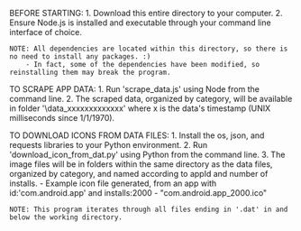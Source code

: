 BEFORE STARTING:
	1. Download this entire directory to your computer.
	2. Ensure Node.js is installed and executable through your command line interface of choice.

	NOTE: All dependencies are located within this directory, so there is no need to install any packages. :)
		- In fact, some of the dependencies have been modified, so reinstalling them may break the program.

TO SCRAPE APP DATA:
	1. Run 'scrape_data.js' using Node from the command line.
	2. The scraped data, organized by category, will be available in folder '\data_xxxxxxxxxxxxx' where x is the data's timestamp (UNIX milliseconds since 1/1/1970).

TO DOWNLOAD ICONS FROM DATA FILES:
	1. Install the os, json, and requests libraries to your Python environment.
	2. Run 'download_icon_from_dat.py' using Python from the command line.
	3. The image files will be in folders within the same directory as the data files, organized by category, and named according to appId and number of installs.
		- Example icon file generated, from an app with id:'com.android.app' and installs:2000 - "com.android.app_2000.ico"
	
	NOTE: This program iterates through all files ending in '.dat' in and below the working directory.
